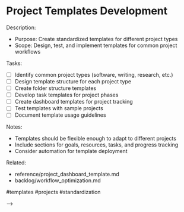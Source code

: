 # Project Templates Development

<!-- PLANNING: Develop Project Templates
created::2025-03-02T06:30:00Z
priority::medium
due::2025-03-18T00:00:00Z
owner::@dionedge
estimate::5h
-->

Description:
- Purpose: Create standardized templates for different project types
- Scope: Design, test, and implement templates for common project workflows

Tasks:
- [ ] Identify common project types (software, writing, research, etc.)
- [ ] Design template structure for each project type
- [ ] Create folder structure templates
- [ ] Develop task templates for project phases
- [ ] Create dashboard templates for project tracking
- [ ] Test templates with sample projects
- [ ] Document template usage guidelines

Notes:
- Templates should be flexible enough to adapt to different projects
- Include sections for goals, resources, tasks, and progress tracking
- Consider automation for template deployment

Related:
- reference/project_dashboard_template.md
- backlog/workflow_optimization.md

#templates #projects #standardization 
<!--
order::7.5
TODO::2025-03-02T05:56:14.575Z
<!--
DOING::2025-03-02T12:25:35.341Z
started::2025-03-02T06:25:35-06:00
PLANNING::2025-03-03T13:29:24.842Z
-->
-->